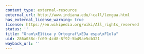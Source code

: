 ```yaml
---
content_type: external-resource
external_url: http://www.indiana.edu/~call/lengua.html
has_external_license_warning: true
license: https://en.wikipedia.org/wiki/All_rights_reserved
status: ''
title: "Gram\xE1tica y Ortograf\xEDa espa\xF1ola"
uid: 286a038c-fc09-4cd8-8f92-5b49ae5cb321
wayback_url: ''
---
```

